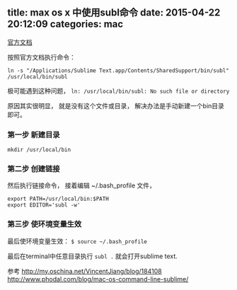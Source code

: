 title: max os x 中使用subl命令
date: 2015-04-22 20:12:09
categories: mac
---

[官方文档](https://www.sublimetext.com/docs/3/osx_command_line.html)

按照官方文档执行命令：

`ln -s "/Applications/Sublime Text.app/Contents/SharedSupport/bin/subl" /usr/local/bin/subl`

极可能遇到这种问题，
`ln: /usr/local/bin/subl: No such file or directory`

原因其实很明显， 就是没有这个文件或目录，
解决办法是手动新建一个bin目录即可。

### 第一步 新建目录

`mkdir /usr/local/bin`

### 第二步 创建链接

然后执行链接命令， 接着编辑 ~/.bash_profile 文件，

```shell
export PATH=/usr/local/bin:$PATH
export EDITOR='subl -w'
```

### 第三步 使环境变量生效

最后使环境变量生效：
`$ source ~/.bash_profile`

最后在terminal中任意目录执行 `subl .` 就会打开sublime text. 

参考
http://my.oschina.net/VincentJiang/blog/184108
http://www.phodal.com/blog/mac-os-command-line-sublime/
